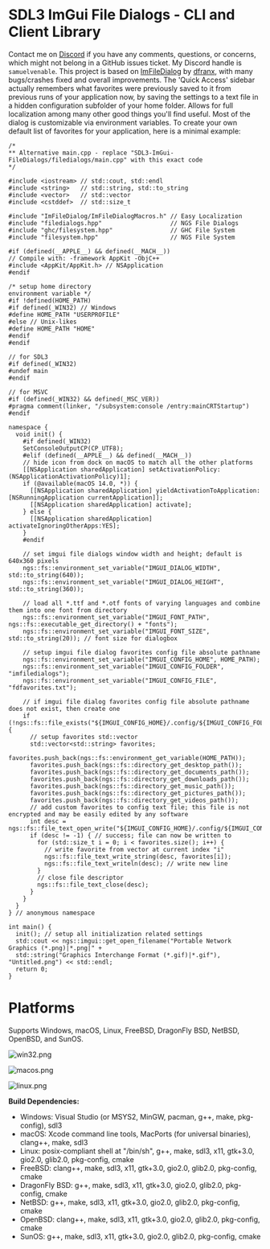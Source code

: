 # SDL3 ImGui File Dialogs - CLI and Client Library

Contact me on [Discord](https://discord.com) if you have any comments, questions, or concerns, which might not belong in a GitHub issues ticket. My Discord handle is `samuelvenable`. This project is based on [ImFileDialog](https://github.com/dfranx/ImFileDialog) by [dfranx](https://github.com/dfranx), with many bugs/crashes fixed and overall improvements. The 'Quick Access' sidebar actually remembers what favorites were previously saved to it from previous runs of your application now, by saving the settings to a text file in a hidden configuration subfolder of your home folder. Allows for full localization among many other good things you'll find useful. Most of the dialog is customizable via environment variables. To create your own default list of favorites for your application, here is a minimal example:

```
/*
** Alternative main.cpp - replace "SDL3-ImGui-FileDialogs/filedialogs/main.cpp" with this exact code
*/

#include <iostream> // std::cout, std::endl
#include <string>   // std::string, std::to_string
#include <vector>   // std::vector
#include <cstddef>  // std::size_t

#include "ImFileDialog/ImFileDialogMacros.h" // Easy Localization
#include "filedialogs.hpp"                   // NGS File Dialogs
#include "ghc/filesystem.hpp"                // GHC File System
#include "filesystem.hpp"                    // NGS File System

#if (defined(__APPLE__) && defined(__MACH__))
// Compile with: -framework AppKit -ObjC++
#include <AppKit/AppKit.h> // NSApplication
#endif

/* setup home directory
environment variable */
#if !defined(HOME_PATH)
#if defined(_WIN32) // Windows
#define HOME_PATH "USERPROFILE"
#else // Unix-likes
#define HOME_PATH "HOME"
#endif
#endif

// for SDL3
#if defined(_WIN32)
#undef main
#endif

// for MSVC
#if (defined(_WIN32) && defined(_MSC_VER))
#pragma comment(linker, "/subsystem:console /entry:mainCRTStartup")
#endif

namespace {
  void init() {
    #if defined(_WIN32)
    SetConsoleOutputCP(CP_UTF8);
    #elif (defined(__APPLE__) && defined(__MACH__))
    // hide icon from dock on macOS to match all the other platforms
    [[NSApplication sharedApplication] setActivationPolicy:(NSApplicationActivationPolicy)1];
    if (@available(macOS 14.0, *)) {
      [[NSApplication sharedApplication] yieldActivationToApplication:[NSRunningApplication currentApplication]];
      [[NSApplication sharedApplication] activate];
    } else {
      [[NSApplication sharedApplication] activateIgnoringOtherApps:YES];
    }
    #endif

    // set imgui file dialogs window width and height; default is 640x360 pixels
    ngs::fs::environment_set_variable("IMGUI_DIALOG_WIDTH", std::to_string(640));
    ngs::fs::environment_set_variable("IMGUI_DIALOG_HEIGHT", std::to_string(360));
    
    // load all *.ttf and *.otf fonts of varying languages and combine them into one font from directory
    ngs::fs::environment_set_variable("IMGUI_FONT_PATH", ngs::fs::executable_get_directory() + "fonts");
    ngs::fs::environment_set_variable("IMGUI_FONT_SIZE", std::to_string(20)); // font size for dialogbox

    // setup imgui file dialog favorites config file absolute pathname
    ngs::fs::environment_set_variable("IMGUI_CONFIG_HOME", HOME_PATH);
    ngs::fs::environment_set_variable("IMGUI_CONFIG_FOLDER", "imfiledialogs");
    ngs::fs::environment_set_variable("IMGUI_CONFIG_FILE", "fdfavorites.txt");
    
    // if imgui file dialog favorites config file absolute pathname does not exist, then create one
    if (!ngs::fs::file_exists("${IMGUI_CONFIG_HOME}/.config/${IMGUI_CONFIG_FOLDER}/${IMGUI_CONFIG_FILE}")) {
      // setup favorites std::vector
      std::vector<std::string> favorites;
      favorites.push_back(ngs::fs::environment_get_variable(HOME_PATH));
      favorites.push_back(ngs::fs::directory_get_desktop_path());
      favorites.push_back(ngs::fs::directory_get_documents_path());
      favorites.push_back(ngs::fs::directory_get_downloads_path());
      favorites.push_back(ngs::fs::directory_get_music_path());
      favorites.push_back(ngs::fs::directory_get_pictures_path());
      favorites.push_back(ngs::fs::directory_get_videos_path());
      // add custom favorites to config text file; this file is not encrypted and may be easily edited by any software
      int desc = ngs::fs::file_text_open_write("${IMGUI_CONFIG_HOME}/.config/${IMGUI_CONFIG_FOLDER}/${IMGUI_CONFIG_FILE}");
      if (desc != -1) { // success; file can now be written to
        for (std::size_t i = 0; i < favorites.size(); i++) {
          // write favorite from vector at current index "i"
          ngs::fs::file_text_write_string(desc, favorites[i]);
          ngs::fs::file_text_writeln(desc); // write new line
        }
        // close file descriptor    
        ngs::fs::file_text_close(desc);
      }
    }
  }
} // anonymous namespace

int main() {
  init(); // setup all initialization related settings
  std::cout << ngs::imgui::get_open_filename("Portable Network Graphics (*.png)|*.png|" +
  std::string("Graphics Interchange Format (*.gif)|*.gif"), "Untitled.png") << std::endl;
  return 0;
}
```

# Platforms

Supports Windows, macOS, Linux, FreeBSD, DragonFly BSD, NetBSD, OpenBSD, and SunOS.

![win32.png](win32.png)

![macos.png](macos.png)

![linux.png](linux.png)

**Build Dependencies:**
- Windows: Visual Studio (or MSYS2, MinGW, pacman, g++, make, pkg-config), sdl3
- macOS: Xcode command line tools, MacPorts (for universal binaries), clang++, make, sdl3
- Linux: posix-compliant shell at "/bin/sh", g++, make, sdl3, x11, gtk+3.0, gio2.0, glib2.0, pkg-config, cmake
- FreeBSD: clang++, make, sdl3, x11, gtk+3.0, gio2.0, glib2.0, pkg-config, cmake
- DragonFly BSD: g++, make, sdl3, x11, gtk+3.0, gio2.0, glib2.0, pkg-config, cmake
- NetBSD: g++, make, sdl3, x11, gtk+3.0, gio2.0, glib2.0, pkg-config, cmake
- OpenBSD: clang++, make, sdl3, x11, gtk+3.0, gio2.0, glib2.0, pkg-config, cmake
- SunOS: g++, make, sdl3, x11, gtk+3.0, gio2.0, glib2.0, pkg-config, cmake
